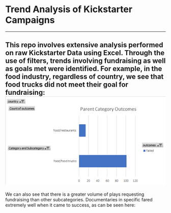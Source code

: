 # Trend Analysis of Kickstarter Campaigns
---
This repo involves extensive analysis performed on raw Kickstarter Data using Excel. Through the use of filters, trends involving fundraising as well as goals met were identified. For example, in the food industry, regardless of country, we see that food trucks did not meet their goal for fundraising: ![chart](chart.png) 
---
We can also see that there is a greater volume of plays requesting fundraising than other subcategories. Documentaries in specific fared extremely well when it came to success, as can be seen here: 
